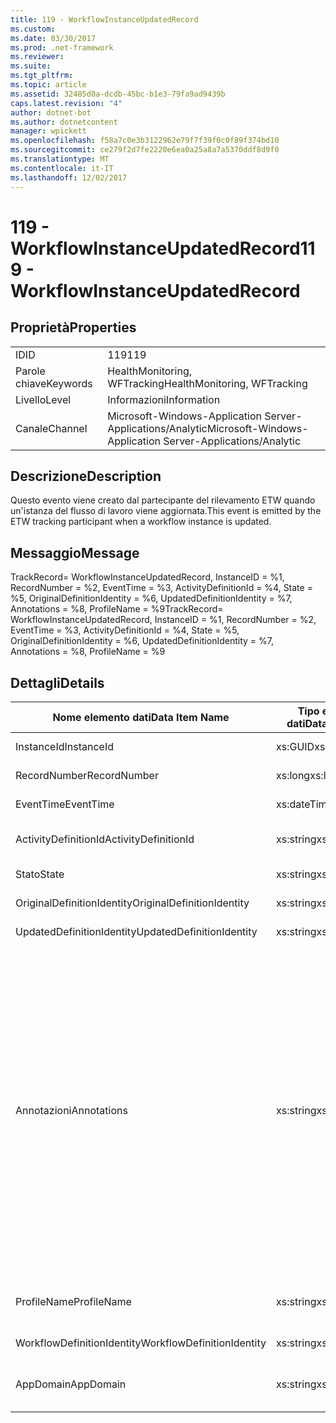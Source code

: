 ```yaml
---
title: 119 - WorkflowInstanceUpdatedRecord
ms.custom: 
ms.date: 03/30/2017
ms.prod: .net-framework
ms.reviewer: 
ms.suite: 
ms.tgt_pltfrm: 
ms.topic: article
ms.assetid: 32485d0a-dcdb-45bc-b1e3-79fa9ad9439b
caps.latest.revision: "4"
author: dotnet-bot
ms.author: dotnetcontent
manager: wpickett
ms.openlocfilehash: f58a7c0e3b3122962e79f7f39f0c0f89f374bd10
ms.sourcegitcommit: ce279f2d7fe2220e6ea0a25a8a7a5370ddf8d9f0
ms.translationtype: MT
ms.contentlocale: it-IT
ms.lasthandoff: 12/02/2017
---
```

# <a name="119---workflowinstanceupdatedrecord"></a><span data-ttu-id="9e1a3-102">119 - WorkflowInstanceUpdatedRecord</span><span class="sxs-lookup"><span data-stu-id="9e1a3-102">119 - WorkflowInstanceUpdatedRecord</span></span>
## <a name="properties"></a><span data-ttu-id="9e1a3-103">Proprietà</span><span class="sxs-lookup"><span data-stu-id="9e1a3-103">Properties</span></span>  
  
|||  
|-|-|  
|<span data-ttu-id="9e1a3-104">ID</span><span class="sxs-lookup"><span data-stu-id="9e1a3-104">ID</span></span>|<span data-ttu-id="9e1a3-105">119</span><span class="sxs-lookup"><span data-stu-id="9e1a3-105">119</span></span>|  
|<span data-ttu-id="9e1a3-106">Parole chiave</span><span class="sxs-lookup"><span data-stu-id="9e1a3-106">Keywords</span></span>|<span data-ttu-id="9e1a3-107">HealthMonitoring, WFTracking</span><span class="sxs-lookup"><span data-stu-id="9e1a3-107">HealthMonitoring, WFTracking</span></span>|  
|<span data-ttu-id="9e1a3-108">Livello</span><span class="sxs-lookup"><span data-stu-id="9e1a3-108">Level</span></span>|<span data-ttu-id="9e1a3-109">Informazioni</span><span class="sxs-lookup"><span data-stu-id="9e1a3-109">Information</span></span>|  
|<span data-ttu-id="9e1a3-110">Canale</span><span class="sxs-lookup"><span data-stu-id="9e1a3-110">Channel</span></span>|<span data-ttu-id="9e1a3-111">Microsoft-Windows-Application Server-Applications/Analytic</span><span class="sxs-lookup"><span data-stu-id="9e1a3-111">Microsoft-Windows-Application Server-Applications/Analytic</span></span>|  
  
## <a name="description"></a><span data-ttu-id="9e1a3-112">Descrizione</span><span class="sxs-lookup"><span data-stu-id="9e1a3-112">Description</span></span>  
 <span data-ttu-id="9e1a3-113">Questo evento viene creato dal partecipante del rilevamento ETW quando un'istanza del flusso di lavoro viene aggiornata.</span><span class="sxs-lookup"><span data-stu-id="9e1a3-113">This event is emitted by the ETW tracking participant when a workflow instance is updated.</span></span>  
  
## <a name="message"></a><span data-ttu-id="9e1a3-114">Messaggio</span><span class="sxs-lookup"><span data-stu-id="9e1a3-114">Message</span></span>  
 <span data-ttu-id="9e1a3-115">TrackRecord= WorkflowInstanceUpdatedRecord, InstanceID = %1, RecordNumber = %2, EventTime = %3, ActivityDefinitionId = %4, State = %5, OriginalDefinitionIdentity = %6, UpdatedDefinitionIdentity = %7, Annotations = %8, ProfileName = %9</span><span class="sxs-lookup"><span data-stu-id="9e1a3-115">TrackRecord= WorkflowInstanceUpdatedRecord, InstanceID = %1, RecordNumber = %2, EventTime = %3, ActivityDefinitionId = %4, State = %5, OriginalDefinitionIdentity = %6, UpdatedDefinitionIdentity = %7, Annotations = %8, ProfileName = %9</span></span>  
  
## <a name="details"></a><span data-ttu-id="9e1a3-116">Dettagli</span><span class="sxs-lookup"><span data-stu-id="9e1a3-116">Details</span></span>  
  
|<span data-ttu-id="9e1a3-117">Nome elemento dati</span><span class="sxs-lookup"><span data-stu-id="9e1a3-117">Data Item Name</span></span>|<span data-ttu-id="9e1a3-118">Tipo elemento dati</span><span class="sxs-lookup"><span data-stu-id="9e1a3-118">Data Item Type</span></span>|<span data-ttu-id="9e1a3-119">Descrizione</span><span class="sxs-lookup"><span data-stu-id="9e1a3-119">Description</span></span>|  
|--------------------|--------------------|-----------------|  
|<span data-ttu-id="9e1a3-120">InstanceId</span><span class="sxs-lookup"><span data-stu-id="9e1a3-120">InstanceId</span></span>|<span data-ttu-id="9e1a3-121">xs:GUID</span><span class="sxs-lookup"><span data-stu-id="9e1a3-121">xs:GUID</span></span>|<span data-ttu-id="9e1a3-122">ID istanza del flusso di lavoro.</span><span class="sxs-lookup"><span data-stu-id="9e1a3-122">The instance id for the workflow</span></span>|  
|<span data-ttu-id="9e1a3-123">RecordNumber</span><span class="sxs-lookup"><span data-stu-id="9e1a3-123">RecordNumber</span></span>|<span data-ttu-id="9e1a3-124">xs:long</span><span class="sxs-lookup"><span data-stu-id="9e1a3-124">xs:long</span></span>|<span data-ttu-id="9e1a3-125">Numero di sequenza del record creato.</span><span class="sxs-lookup"><span data-stu-id="9e1a3-125">The sequence number of the emitted record</span></span>|  
|<span data-ttu-id="9e1a3-126">EventTime</span><span class="sxs-lookup"><span data-stu-id="9e1a3-126">EventTime</span></span>|<span data-ttu-id="9e1a3-127">xs:dateTime</span><span class="sxs-lookup"><span data-stu-id="9e1a3-127">xs:dateTime</span></span>|<span data-ttu-id="9e1a3-128">Ora di creazione dell'evento in UTC.</span><span class="sxs-lookup"><span data-stu-id="9e1a3-128">The time in UTC when the event was emitted</span></span>|  
|<span data-ttu-id="9e1a3-129">ActivityDefinitionId</span><span class="sxs-lookup"><span data-stu-id="9e1a3-129">ActivityDefinitionId</span></span>|<span data-ttu-id="9e1a3-130">xs:string</span><span class="sxs-lookup"><span data-stu-id="9e1a3-130">xs:string</span></span>|<span data-ttu-id="9e1a3-131">Nome dell'attività radice nel flusso di lavoro.</span><span class="sxs-lookup"><span data-stu-id="9e1a3-131">The name of the root activity in the workflow</span></span>|  
|<span data-ttu-id="9e1a3-132">Stato</span><span class="sxs-lookup"><span data-stu-id="9e1a3-132">State</span></span>|<span data-ttu-id="9e1a3-133">xs:string</span><span class="sxs-lookup"><span data-stu-id="9e1a3-133">xs:string</span></span>|<span data-ttu-id="9e1a3-134">Stato corrente del flusso di lavoro.</span><span class="sxs-lookup"><span data-stu-id="9e1a3-134">The current state of the Workflow.</span></span>|  
|<span data-ttu-id="9e1a3-135">OriginalDefinitionIdentity</span><span class="sxs-lookup"><span data-stu-id="9e1a3-135">OriginalDefinitionIdentity</span></span>|<span data-ttu-id="9e1a3-136">xs:string</span><span class="sxs-lookup"><span data-stu-id="9e1a3-136">xs:string</span></span>|<span data-ttu-id="9e1a3-137">ID definizione originale del flusso di lavoro</span><span class="sxs-lookup"><span data-stu-id="9e1a3-137">The original workflow definition id</span></span>|  
|<span data-ttu-id="9e1a3-138">UpdatedDefinitionIdentity</span><span class="sxs-lookup"><span data-stu-id="9e1a3-138">UpdatedDefinitionIdentity</span></span>|<span data-ttu-id="9e1a3-139">xs:string</span><span class="sxs-lookup"><span data-stu-id="9e1a3-139">xs:string</span></span>|<span data-ttu-id="9e1a3-140">ID definizione aggiornata del flusso di lavoro</span><span class="sxs-lookup"><span data-stu-id="9e1a3-140">The updated workflow definition id</span></span>|  
|<span data-ttu-id="9e1a3-141">Annotazioni</span><span class="sxs-lookup"><span data-stu-id="9e1a3-141">Annotations</span></span>|<span data-ttu-id="9e1a3-142">xs:string</span><span class="sxs-lookup"><span data-stu-id="9e1a3-142">xs:string</span></span>|<span data-ttu-id="9e1a3-143">Annotazioni aggiunte a questo evento.</span><span class="sxs-lookup"><span data-stu-id="9e1a3-143">The annotations that were added to this event.</span></span> <span data-ttu-id="9e1a3-144">I valori vengono archiviati in un elemento xml nel formato \<elementi >\< nome elemento = "Nomeannotazione" Type = "> Valoreannotazione\</item > \< /items >.</span><span class="sxs-lookup"><span data-stu-id="9e1a3-144">The values are stored in an xml element in the format \<items>\< item name = "annotationName" type="System.String">annotationValue\</item>\</items>.</span></span> <span data-ttu-id="9e1a3-145">Se viene specificata alcuna annotazione, la stringa contiene \<elementi / >.</span><span class="sxs-lookup"><span data-stu-id="9e1a3-145">If no annotations are specified then the string contains \<items/>.</span></span> <span data-ttu-id="9e1a3-146">La dimensione dell'evento ETW è limitata da quella del buffer ETW o dal payload massimo per un evento ETW.</span><span class="sxs-lookup"><span data-stu-id="9e1a3-146">The ETW event size is limited by the ETW buffer size or the max payload for an ETW event.</span></span> <span data-ttu-id="9e1a3-147">Se la dimensione dell'evento supera i limiti ETW, l'evento viene troncato eliminando le annotazioni e sostituendo il valore di annotazione con \<elementi >...  \< /items >.</span><span class="sxs-lookup"><span data-stu-id="9e1a3-147">If the size of the event exceeds the ETW limits, then the event is truncated by dropping the annotations and replacing the annotation value with \<items>...\</items>.</span></span>|  
|<span data-ttu-id="9e1a3-148">ProfileName</span><span class="sxs-lookup"><span data-stu-id="9e1a3-148">ProfileName</span></span>|<span data-ttu-id="9e1a3-149">xs:string</span><span class="sxs-lookup"><span data-stu-id="9e1a3-149">xs:string</span></span>|<span data-ttu-id="9e1a3-150">Nome o profilo di rilevamento che ha determinato la creazione di questo evento.</span><span class="sxs-lookup"><span data-stu-id="9e1a3-150">The name or the tracking profile that resulted in this event being emitted</span></span>|  
|<span data-ttu-id="9e1a3-151">WorkflowDefinitionIdentity</span><span class="sxs-lookup"><span data-stu-id="9e1a3-151">WorkflowDefinitionIdentity</span></span>|<span data-ttu-id="9e1a3-152">xs:string</span><span class="sxs-lookup"><span data-stu-id="9e1a3-152">xs:string</span></span>|<span data-ttu-id="9e1a3-153">ID della definizione del flusso di lavoro</span><span class="sxs-lookup"><span data-stu-id="9e1a3-153">The workflow definition id</span></span>|  
|<span data-ttu-id="9e1a3-154">AppDomain</span><span class="sxs-lookup"><span data-stu-id="9e1a3-154">AppDomain</span></span>|<span data-ttu-id="9e1a3-155">xs:string</span><span class="sxs-lookup"><span data-stu-id="9e1a3-155">xs:string</span></span>|<span data-ttu-id="9e1a3-156">Stringa restituita da AppDomain.CurrentDomain.FriendlyName.</span><span class="sxs-lookup"><span data-stu-id="9e1a3-156">The string returned by AppDomain.CurrentDomain.FriendlyName.</span></span>|
